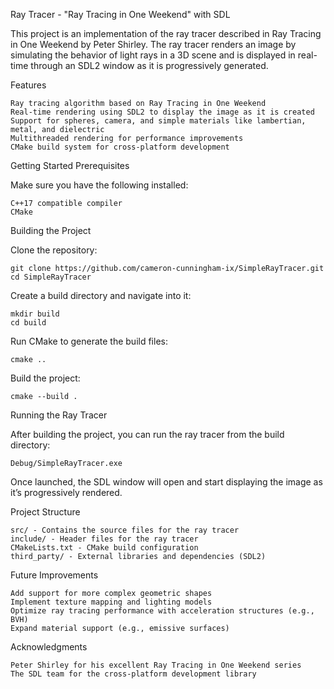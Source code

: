 Ray Tracer - "Ray Tracing in One Weekend" with SDL

This project is an implementation of the ray tracer described in Ray Tracing in One Weekend by Peter Shirley. The ray tracer renders an image by simulating the behavior of light rays in a 3D scene and is displayed in real-time through an SDL2 window as it is progressively generated.

Features

    Ray tracing algorithm based on Ray Tracing in One Weekend
    Real-time rendering using SDL2 to display the image as it is created
    Support for spheres, camera, and simple materials like lambertian, metal, and dielectric
    Multithreaded rendering for performance improvements
    CMake build system for cross-platform development

Getting Started
Prerequisites

Make sure you have the following installed:

    C++17 compatible compiler
    CMake

Building the Project

Clone the repository:

    git clone https://github.com/cameron-cunningham-ix/SimpleRayTracer.git
    cd SimpleRayTracer

Create a build directory and navigate into it:

    mkdir build
    cd build

Run CMake to generate the build files:

    cmake ..

Build the project:

    cmake --build .

Running the Ray Tracer

After building the project, you can run the ray tracer from the build directory:

    Debug/SimpleRayTracer.exe

Once launched, the SDL window will open and start displaying the image as it’s progressively rendered.

Project Structure

    src/ - Contains the source files for the ray tracer
    include/ - Header files for the ray tracer
    CMakeLists.txt - CMake build configuration
    third_party/ - External libraries and dependencies (SDL2)

Future Improvements

    Add support for more complex geometric shapes
    Implement texture mapping and lighting models
    Optimize ray tracing performance with acceleration structures (e.g., BVH)
    Expand material support (e.g., emissive surfaces)

Acknowledgments

    Peter Shirley for his excellent Ray Tracing in One Weekend series
    The SDL team for the cross-platform development library
